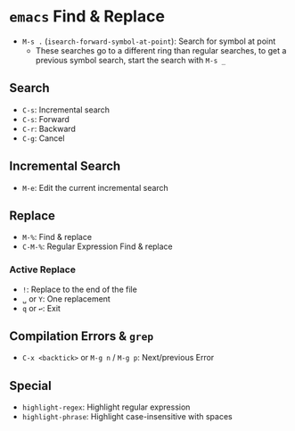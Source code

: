 # `emacs` Find & Replace

- `M-s .` (`isearch-forward-symbol-at-point`): Search for symbol at point
    - These searches go to a different ring than regular searches, to get a previous symbol search, start the search with `M-s _`

## Search

- `C-s`: Incremental search
- `C-s`: Forward
- `C-r`: Backward
- `C-g`: Cancel

## Incremental Search

- `M-e`: Edit the current incremental search

## Replace

- `M-%`: Find & replace
- `C-M-%`: Regular Expression Find & replace

### Active Replace

- `!`: Replace to the end of the file
- `␣` or `Y`: One replacement
- `q` or `↩`: Exit

## Compilation Errors & `grep`

- `C-x <backtick>` or `M-g n` / `M-g p`: Next/previous Error

## Special

- `highlight-regex`: Highlight regular expression
- `highlight-phrase`: Highlight case-insensitive with spaces
